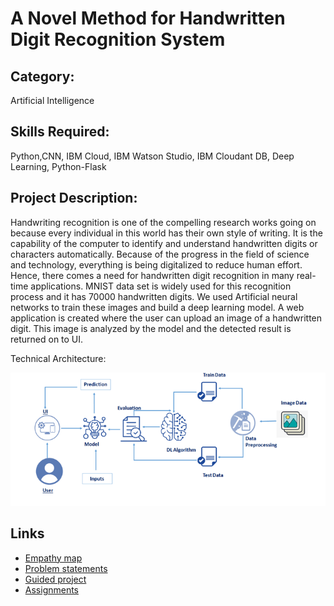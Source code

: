 # A Novel Method for Handwritten Digit Recognition System

## Category: 

Artificial Intelligence

## Skills Required: 

Python,CNN, IBM Cloud, IBM Watson Studio, IBM Cloudant DB, Deep Learning, Python-Flask

## Project Description:

Handwriting recognition is one of the compelling research works going on because every individual in this world has their own style of writing. It is the capability of the computer to identify and understand handwritten digits or characters automatically. Because of the progress in the field of science and technology, everything is being digitalized to reduce human effort. Hence, there comes a need for handwritten digit recognition in many real-time applications. MNIST data set is widely used for this recognition process and it has 70000 handwritten digits. We used Artificial neural networks to train these images and build a deep learning model. A web application is created where the user can upload an image of a handwritten digit. This image is analyzed by the model and the detected result is returned on to UI.

Technical Architecture:


![architecture - blueprint](https://github.com/IBM-EPBL/IBM-Project-31681-1660204101/blob/main/project%20design/architecture.png?raw=true)


## Links 

*  [Empathy map](https://github.com/IBM-EPBL/IBM-Project-31681-1660204101/tree/main/project%20design/Empathy_Map)
*  [Problem statements](https://github.com/IBM-EPBL/IBM-Project-31681-1660204101/tree/main/project%20design/problem%20statement)
*  [Guided project](https://github.com/imhariprakash/IBM-Nalaiyathiran-A-Novel-Method-for-Handwritten-Digit-Recognition-System/tree/main/Guided%20project)
*  [Assignments](https://github.com/IBM-EPBL/IBM-Project-31681-1660204101/tree/main/Asignments)
